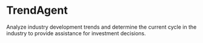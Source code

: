 # TrendAgent
Analyze industry development trends and determine the current cycle in the industry to provide assistance for investment decisions.
